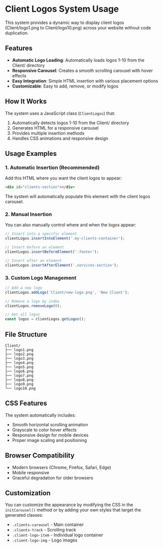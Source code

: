 # Client Logos System Usage

This system provides a dynamic way to display client logos (Client/logo1.png to Client/logo10.png) across your website without code duplication.

## Features

- **Automatic Logo Loading**: Automatically loads logos 1-10 from the Client/ directory
- **Responsive Carousel**: Creates a smooth scrolling carousel with hover effects
- **Easy Integration**: Simple HTML insertion with various placement options
- **Customizable**: Easy to add, remove, or modify logos

## How It Works

The system uses a JavaScript class (`ClientLogos`) that:
1. Automatically detects logos 1-10 from the Client/ directory
2. Generates HTML for a responsive carousel
3. Provides multiple insertion methods
4. Handles CSS animations and responsive design

## Usage Examples

### 1. Automatic Insertion (Recommended)
Add this HTML where you want the client logos to appear:
```html
<div id="clients-section"></div>
```

The system will automatically populate this element with the client logos carousel.

### 2. Manual Insertion
You can also manually control where and when the logos appear:

```javascript
// Insert into a specific element
clientLogos.insertIntoElement('.my-clients-container');

// Insert before an element
clientLogos.insertBeforeElement('.footer');

// Insert after an element
clientLogos.insertAfterElement('.services-section');
```

### 3. Custom Logo Management
```javascript
// Add a new logo
clientLogos.addLogo('Client/new-logo.png', 'New Client');

// Remove a logo by index
clientLogos.removeLogo(0);

// Get all logos
const logos = clientLogos.getLogos();
```

## File Structure

```
Client/
├── logo1.png
├── logo2.png
├── logo3.png
├── logo4.png
├── logo5.png
├── logo6.png
├── logo7.png
├── logo8.png
├── logo9.png
└── logo10.png
```

## CSS Features

The system automatically includes:
- Smooth horizontal scrolling animation
- Grayscale to color hover effects
- Responsive design for mobile devices
- Proper image scaling and positioning

## Browser Compatibility

- Modern browsers (Chrome, Firefox, Safari, Edge)
- Mobile responsive
- Graceful degradation for older browsers

## Customization

You can customize the appearance by modifying the CSS in the `initCarousel()` method or by adding your own styles that target the generated classes:
- `.clients-carousel` - Main container
- `.clients-track` - Scrolling track
- `.client-logo-item` - Individual logo container
- `.client-logo-img` - Logo images